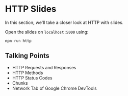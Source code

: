 # HTTP Slides

In this section, we'll take a closer look at HTTP with slides.

Open the slides on `localhost:5000` using:

```vi
npm run http
```

## Talking Points

- HTTP Requests and Responses
- HTTP Methods
- HTTP Status Codes
- Chunks
- Network Tab of Google Chrome DevTools
